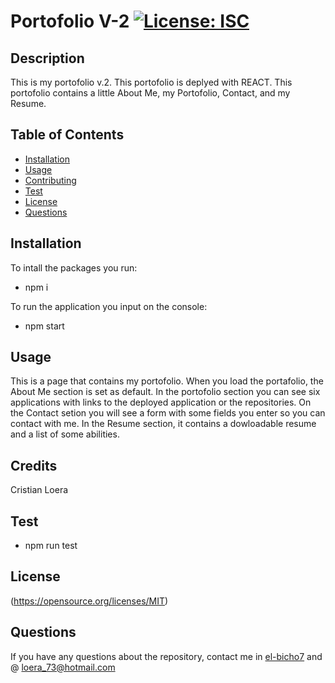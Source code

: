 # Portofolio V-2 [![License: ISC](https://img.shields.io/badge/License-ISC-blue.svg)](https://opensource.org/licenses/ISC)

## Description

This is my portofolio v.2. This portofolio is deplyed with REACT. This portofolio contains a little About Me, my Portofolio, Contact, and my Resume.

## Table of Contents

- [Installation](#installation)
- [Usage](#usage)
- [Contributing](#contributing)
- [Test](#test)
- [License](#license)
- [Questions](#questions)

## Installation

To intall the packages you run:

- npm i

To run the application you input on the console:

- npm start

## Usage

This is a page that contains my portofolio. When you load the portafolio, the About Me section is set as default. In the portofolio section you can see six applications with links to the deployed application or the repositories. On the Contact setion you will see a form with some fields you enter so you can contact with me. In the Resume section, it contains a dowloadable resume and a list of some abilities.

## Credits

Cristian Loera

## Test

- npm run test

## License

(https://opensource.org/licenses/MIT)

## Questions

If you have any questions about the repository, contact me in [el-bicho7](https://github.com/el-bicho7) and @ loera_73@hotmail.com
